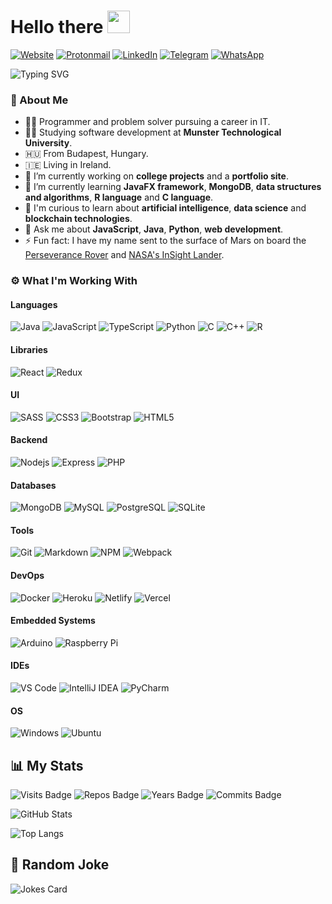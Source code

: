 # Hello there <img src="https://media.giphy.com/media/hvRJCLFzcasrR4ia7z/giphy.gif" height="36">

[![Website](https://img.shields.io/badge/Website-010C2B?style=for-the-badge)](http://szpr.dev)
[![Protonmail](https://img.shields.io/badge/Protonmail-010C2B?style=for-the-badge&logo=protonmail&logoColor=58588C)](mailto:github@szpr.dev?subject=%20New%20message%20sent%20on%20Github)
[![LinkedIn](https://img.shields.io/badge/LinkedIn-010C2B?style=for-the-badge&logo=linkedin&logoColor=0077B5)](https://www.linkedin.com/in/szpatrikrichard)
[![Telegram](https://img.shields.io/badge/Telegram-010C2B?style=for-the-badge&logo=telegram&logoColor=2CA5E0)](https://t.me/szpricky)
[![WhatsApp](https://img.shields.io/badge/WhatsApp-010C2B?style=for-the-badge&logo=whatsapp&logoColor=25D366)](https://wa.link/eo5r84)

![Typing SVG](https://readme-typing-svg.herokuapp.com/?lines=I'm+Richárd+Szilágyi.;I+write+software+and+create+websites.)

### 💁 About Me

- 👨‍💻 Programmer and problem solver pursuing a career in IT.
- 👨‍🎓 Studying software development at **Munster Technological University**.
- 🇭🇺 From Budapest, Hungary.
- 🇮🇪 Living in Ireland.
- 🔭 I’m currently working on **college projects** and a **portfolio site**.
- 🌱 I’m currently learning **JavaFX framework**, **MongoDB**, **data structures and algorithms**, **R language** and **C language**.
- 🤔 I'm curious to learn about **artificial intelligence**, **data science** and **blockchain technologies**.
- 💬 Ask me about **JavaScript**, **Java**, **Python**, **web development**.
- ⚡ Fun fact: I have my name sent to the surface of Mars on board the [Perseverance Rover](https://mars.nasa.gov/participate/send-your-name/mars2020/certificate/736069507821) and [NASA's InSight Lander](https://mars.nasa.gov/participate/send-your-name/insight/?cn=356002512018).

### ⚙️ What I'm Working With

#### Languages

![Java](https://img.shields.io/badge/Java-010C2B?style=flat-square&logo=java&logoColor=F89917)
![JavaScript](https://img.shields.io/badge/JavaScript-010C2B?style=flat-square&logo=javascript&logoColor=F7E018)
![TypeScript](https://img.shields.io/badge/TypeScript-010C2B?style=flat-square&logo=typescript&logoColor=3178C6)
![Python](https://img.shields.io/badge/Python-010C2B?style=flat-square&logo=python&logoColor=14354C)
![C](https://img.shields.io/badge/C-010C2B?style=flat-square&logo=c%2B%2B&logoColor=00599D)
![C++](https://img.shields.io/badge/C%2B%2B-010C2B?style=flat-square&logo=c%2B%2B&logoColor=00599D)
![R](https://img.shields.io/badge/R-010C2B?style=flat-square&logo=r&logoColor=276DC3)

#### Libraries

![React](https://img.shields.io/badge/React-010C2B?style=flat-square&logo=react&logoColor=61DAFB)
![Redux](https://img.shields.io/badge/Redux-010C2B?style=flat-square&logo=redux&logoColor=7248B6)

#### UI

![SASS](https://img.shields.io/badge/SASS-010C2B?style=flat-square&logo=sass&logoColor=C76395)
![CSS3](https://img.shields.io/badge/CSS3-010C2B?style=flat-square&logo=css3&logoColor=264DE4)
![Bootstrap](https://img.shields.io/badge/Bootstrap-010C2B?style=flat-square&logo=bootstrap&logoColor=8511FA)
![HTML5](https://img.shields.io/badge/HTML5-010C2B?style=flat-square&logo=html5&logoColor=D35836)

#### Backend

![Nodejs](https://img.shields.io/badge/NodeJS-010C2B?style=flat-square&logo=Node.js&logoColor=689F63)
![Express](https://img.shields.io/badge/Express-010C2B?style=flat-square&logo=express&logoColor=515151)
![PHP](https://img.shields.io/badge/PHP-010C2B?style=flat-square&logo=php&logoColor=787CB4)

#### Databases

![MongoDB](https://img.shields.io/badge/MongoDB-010C2B?style=flat-square&logo=mongodb&logoColor=00684A)
![MySQL](https://img.shields.io/badge/MySQL-010C2B?style=flat-square&logo=mysql&logoColor=00618A)
![PostgreSQL](https://img.shields.io/badge/PostgreSQL-010C2B?style=flat-square&logo=postgresql&logoColor=316192)
![SQLite](https://img.shields.io/badge/SQLite-010C2B?style=flat-square&logo=sqlite&logoColor=07405E)

#### Tools
![Git](https://img.shields.io/badge/Git-010C2B?style=flat-square&logo=git&logoColor=F05030)
![Markdown](https://img.shields.io/badge/Markdown-010C2B?style=flat-square&logo=markdown&logoColor=23A2E3)
![NPM](https://img.shields.io/badge/NPM-010C2B?style=flat-square&logo=npm&logoColor=C13534)
![Webpack](https://img.shields.io/badge/Webpack-010C2B?style=flat-square&logo=webpack&logoColor=1C78C0)

#### DevOps
![Docker](https://img.shields.io/badge/Docker-010C2B?style=flat-square&logo=docker&logoColor=#2392E6)
![Heroku](https://img.shields.io/badge/Heroku-010C2B?style=flat-square&logo=heroku&logoColor=430098)
![Netlify](https://img.shields.io/badge/Netlify-010C2B?style=flat-square&logo=netlify&logoColor=23BDAE)
![Vercel](https://img.shields.io/badge/-Vercel-010C2B?style=flat-square&logo=vercel&logoColor=FFFFFF)

#### Embedded Systems

![Arduino](https://img.shields.io/badge/Arduino-010C2B?style=flat-square&logo=arduino&logoColor=12989E)
![Raspberry Pi](https://img.shields.io/badge/Raspberry_Pi-010C2B?style=flat-square&logo=raspberry-pi&logoColor=CE1D56)

#### IDEs

![VS Code](https://img.shields.io/badge/VSCode-010C2B?style=flat-square&logo=visual-studio-code&logoColor=1E97E9)
![IntelliJ IDEA](https://img.shields.io/badge/IntelliJ_IDEA-010C2B?style=flat-square&logo=intellij-idea&logoColor=FE2D5D)
![PyCharm](https://img.shields.io/badge/PyCharm-010C2B?style=flat-square&logo=pycharm&logoColor=1DD390)

#### OS

![Windows](https://img.shields.io/badge/Windows-010C2B?style=flat-square&logo=windows&logoColor=0078D6)
![Ubuntu](https://img.shields.io/badge/Ubuntu-010C2B?style=flat-square&logo=ubuntu&logoColor=E95420)

## 📊 My Stats

![Visits Badge](https://badges.pufler.dev/visits/szpricky/szpricky)
![Repos Badge](https://badges.pufler.dev/repos/szpricky)
![Years Badge](https://badges.pufler.dev/years/szpricky)
![Commits Badge](https://badges.pufler.dev/commits/monthly/szpricky)

![GitHub Stats](https://github-readme-stats.vercel.app/api?username=szpricky&show_icons=true&theme=radical)

![Top Langs](https://github-readme-stats.vercel.app/api/top-langs/?username=szpricky&layout=compact&theme=radical)

<!-- Repos:
[![Readme Card](https://github-readme-stats.vercel.app/api/pin/?username=szpricky&repo=guestbook-api)](https://github.com/szpricky/guestbook-api)
-->

## 🤡 Random Joke

![Jokes Card](https://readme-jokes.vercel.app/api)
